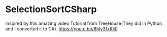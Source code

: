 # SelectionSortCSharp

Inspired by this amazing video Tutorial from TreeHouse(They did in Python and I converted it to C#).
https://youtu.be/8hly31xKli0

